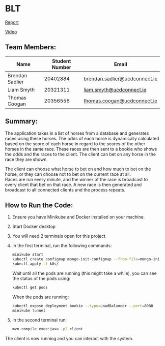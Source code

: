 # BLT

[Report](./blt-report.pdf)

[Video](./blt-video.mp4)

## Team Members:

| Name            | Student Number | Email                         |
|-----------------|----------------|-------------------------------|
| Brendan Sadlier | 20402884       | brendan.sadlier@ucdconnect.ie |
| Liam Smyth      | 20321311       | liam.smyth@ucdconnect.ie      |
| Thomas Coogan   | 20356556       | thomas.coogan@ucdconnect.ie   |

## Summary:

The application takes in a list of horses from a database and generates races using 
these horses. The odds of each horse is dynamically calculated based on the score of 
each horse in regard to the scores of the other horses in the same race. 
These races are then sent to a bookie who shows the odds and the races to the client. 
The client can bet on any horse in the race they are shown. 

The client can choose what horse to bet on and how much to bet on the horse, 
or they can choose not to bet on the current race at all.  
Races are run every minute, and the winner of the race is 
broadcast to every client that bet on that race. 
A new race is then generated and broadcast to all connected clients and the 
process repeats.


## How to Run the Code:

1. Ensure you have Minikube and Docker installed on your machine.
2. Start Docker desktop
3. You will need 2 terminals open for this project.
4. In the first terminal, run the following commands:
    ```bash
    minikube start
    kubectl create configmap mongo-init-configmap --from-file=mongo-init.js
   kubectl apply -f k8s/
    ```

    Wait until all the pods are running (this might take a while), you can see the status of the pods using:

    ```bash
    kubectl get pods
    ```

    When the pods are running:

    ```bash
    kubectl expose deployment bookie --type=LoadBalancer --port=8080
    minikube tunnel
    ```

5. In the second terminal run:
    ```bash
    mvn compile exec:java -pl client
    ```
The client is now running and you can interact with the system.
